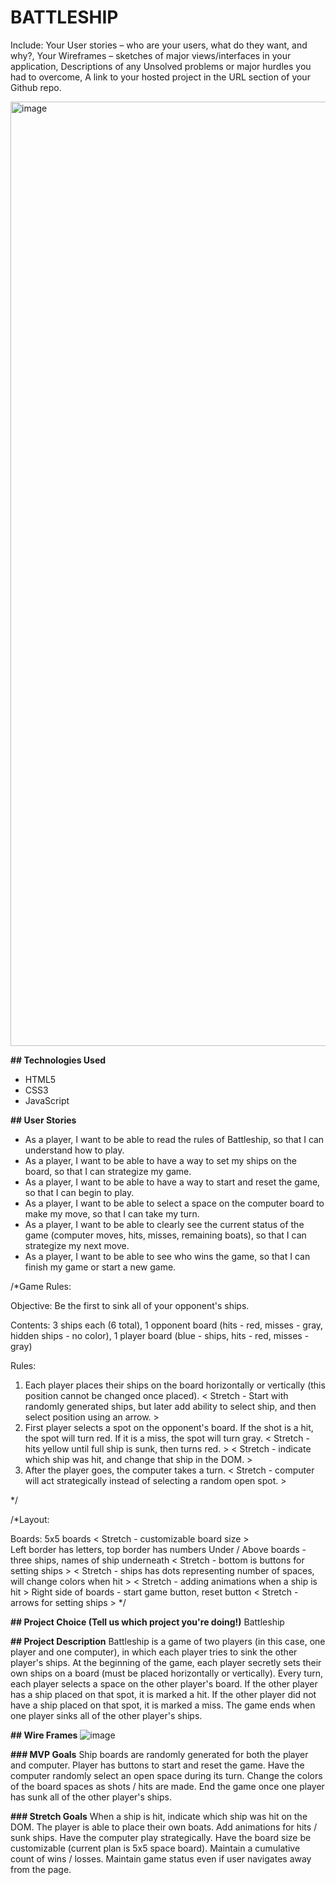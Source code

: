 # BATTLESHIP

Include: Your User stories – who are your users, what do they want, and why?, 
Your Wireframes – sketches of major views/interfaces in your application, Descriptions of any Unsolved problems or major hurdles you had to overcome,
A link to your hosted project in the URL section of your Github repo.

<img width="1511" alt="image" src="https://user-images.githubusercontent.com/97196460/159019487-39d40ccf-25f3-4116-803b-4756ab6c0696.png">

**## Technologies Used**
- HTML5
- CSS3
- JavaScript

**## User Stories**
- As a player, I want to be able to read the rules of Battleship, so that I can understand how to play.
- As a player, I want to be able to have a way to set my ships on the board, so that I can strategize my game.
- As a player, I want to be able to have a way to start and reset the game, so that I can begin to play.
- As a player, I want to be able to select a space on the computer board to make my move, so that I can take my turn. 
- As a player, I want to be able to clearly see the current status of the game (computer moves, hits, misses, remaining boats), so that I can strategize my next move.
- As a player, I want to be able to see who wins the game, so that I can finish my game or start a new game. 

/*Game Rules:

Objective: 
Be the first to sink all of your opponent's ships.

Contents: 
3 ships each (6 total), 
1 opponent board (hits - red, misses - gray, hidden ships - no color), 
1 player board (blue - ships, hits - red, misses - gray)

Rules:
1. Each player places their ships on the board horizontally or vertically
(this position cannot be changed once placed). <Add Figure with Example>
< Stretch - Start with randomly generated ships, but later add ability to select ship, 
and then select position using an arrow. >
2. First player selects a spot on the opponent's board. If the shot is a hit,
the spot will turn red. If it is a miss, the spot will turn gray.
< Stretch - hits yellow until full ship is sunk, then turns red. >
< Stretch - indicate which ship was hit, and change that ship in the DOM. >
3. After the player goes, the computer takes a turn. 
< Stretch - computer will act strategically instead of selecting a random open spot. >

*/

/*Layout:

Boards: 
5x5 boards 
< Stretch - customizable board size >  
Left border has letters, top border has numbers 
Under / Above boards - three ships, names of ship underneath 
< Stretch - bottom is buttons for setting ships >
< Stretch - ships has dots representing number of spaces, will change colors when hit > 
< Stretch - adding animations when a ship is hit > 
Right side of boards - start game button, reset button
< Stretch - arrows for setting ships >
*/
  
  **## Project Choice (Tell us which project you're doing!)**
Battleship

**## Project Description** 
Battleship is a game of two players (in this case, one player and one computer), in which each player tries to sink the other player's ships. At the beginning of the game, each player secretly sets their own ships on a board (must be placed horizontally or vertically). Every turn, each player selects a space on the other player's board. If the other player has a ship placed on that spot, it is marked a hit. If the other player did not have a ship placed on that spot, it is marked a miss. The game ends when one player sinks all of the other player's ships. 

**## Wire Frames**
![image](https://media.git.generalassemb.ly/user/41174/files/3ad0fe80-9baf-11ec-8943-9cc7e04a6629)

**### MVP Goals**
Ship boards are randomly generated for both the player and computer. 
Player has buttons to start and reset the game. 
Have the computer randomly select an open space during its turn. 
Change the colors of the board spaces as shots / hits are made. 
End the game once one player has sunk all of the other player's ships. 

**### Stretch Goals**
When a ship is hit, indicate which ship was hit on the DOM. 
The player is able to place their own boats. 
Add animations for hits / sunk ships. 
Have the computer play strategically.
Have the board size be customizable (current plan is 5x5 space board). 
Maintain a cumulative count of wins / losses. 
Maintain game status even if user navigates away from the page.

